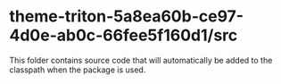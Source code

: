 # theme-triton-5a8ea60b-ce97-4d0e-ab0c-66fee5f160d1/src

This folder contains source code that will automatically be added to the classpath when
the package is used.

